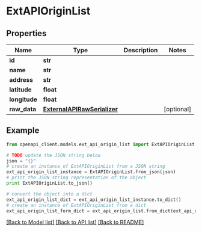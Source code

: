 # ExtAPIOriginList


## Properties
Name | Type | Description | Notes
------------ | ------------- | ------------- | -------------
**id** | **str** |  | 
**name** | **str** |  | 
**address** | **str** |  | 
**latitude** | **float** |  | 
**longitude** | **float** |  | 
**raw_data** | [**ExternalAPIRawSerializer**](ExternalAPIRawSerializer.md) |  | [optional] 

## Example

```python
from openapi_client.models.ext_api_origin_list import ExtAPIOriginList

# TODO update the JSON string below
json = "{}"
# create an instance of ExtAPIOriginList from a JSON string
ext_api_origin_list_instance = ExtAPIOriginList.from_json(json)
# print the JSON string representation of the object
print ExtAPIOriginList.to_json()

# convert the object into a dict
ext_api_origin_list_dict = ext_api_origin_list_instance.to_dict()
# create an instance of ExtAPIOriginList from a dict
ext_api_origin_list_form_dict = ext_api_origin_list.from_dict(ext_api_origin_list_dict)
```
[[Back to Model list]](../README.md#documentation-for-models) [[Back to API list]](../README.md#documentation-for-api-endpoints) [[Back to README]](../README.md)


